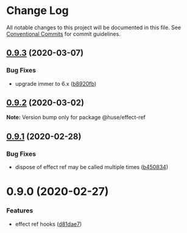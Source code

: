 # Change Log

All notable changes to this project will be documented in this file.
See [Conventional Commits](https://conventionalcommits.org) for commit guidelines.

## [0.9.3](https://github.com/ecomfe/react-hooks/compare/@huse/effect-ref@0.9.2...@huse/effect-ref@0.9.3) (2020-03-07)


### Bug Fixes

* upgrade immer to 6.x ([b8920fb](https://github.com/ecomfe/react-hooks/commit/b8920fb67a14bd111b543efdcd58b67b8277ba46))





## [0.9.2](https://github.com/ecomfe/react-hooks/compare/@huse/effect-ref@0.9.1...@huse/effect-ref@0.9.2) (2020-03-02)

**Note:** Version bump only for package @huse/effect-ref





## [0.9.1](https://github.com/ecomfe/react-hooks/compare/@huse/effect-ref@0.9.0...@huse/effect-ref@0.9.1) (2020-02-28)


### Bug Fixes

* dispose of effect ref may be called multiple times ([b450834](https://github.com/ecomfe/react-hooks/commit/b4508340b9fb27b28a681b4d9d238955ceabb083))





# 0.9.0 (2020-02-27)


### Features

* effect ref hooks ([d81dae7](https://github.com/ecomfe/react-hooks/commit/d81dae7ded272b4f2eeee106f79fe72f1b9ded1a))
